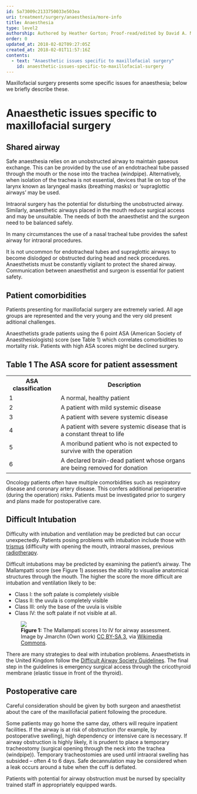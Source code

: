 ```yaml
---
id: 5a73009c2133750033e503ea
uri: treatment/surgery/anaesthesia/more-info
title: Anaesthesia
type: level2
authorship: Authored by Heather Gorton; Proof-read/edited by David A. Mitchell
order: 0
updated_at: 2018-02-02T09:27:05Z
created_at: 2018-02-01T11:57:16Z
contents:
  - text: "Anaesthetic issues specific to maxillofacial surgery"
    id: anaesthetic-issues-specific-to-maxillofacial-surgery
---
```


<p>Maxillofacial surgery presents some specific issues for anaesthesia;
    below we briefly describe these.</p>
<h1 id="anaesthetic-issues-specific-to-maxillofacial-surgery">Anaesthetic issues specific to maxillofacial surgery</h1>
<h2>Shared airway</h2>
<p>Safe anaesthesia relies on an unobstructed airway to maintain
    gaseous exchange. This can be provided by the use of an endotracheal
    tube passed through the mouth or the nose into the trachea
    (windpipe). Alternatively, when isolation of the trachea
    is not essential, devices that lie on top of the larynx known
    as laryngeal masks (breathing masks) or ‘supraglottic airways’
    may be used.</p>
<p>Intraoral surgery has the potential for disturbing the unobstructed
    airway. Similarly, anaesthetic airways placed in the mouth
    reduce surgical access and may be unsuitable. The needs of
    both the anaesthetist and the surgeon need to be balanced
    safely.</p>
<p>In many circumstances the use of a nasal tracheal tube provides
    the safest airway for intraoral procedures.</p>
<p>It is not uncommon for endotracheal tubes and supraglottic airways
    to become dislodged or obstructed during head and neck procedures.
    Anaesthetists must be constantly vigilant to protect the
    shared airway. Communication between anaesthetist and surgeon
    is essential for patient safety.</p>
<h2>Patient comorbidities</h2>
<p>Patients presenting for maxillofacial surgery are extremely varied.
    All age groups are represented and the very young and the
    very old present aditional challenges.</p>
<p>Anaesthetists grade patients using the 6 point ASA (American
    Society of Anaesthesiologists) score (see Table 1) which
    correlates comorbidities to mortality risk. Patients with
    high ASA scores might be declined surgery.</p>
<h2>Table 1 The ASA score for patient assessment</h2>
<table>
    <tbody>
        <tr>
            <th> ASA classification</th>
            <th> Description</th>
        </tr>
        <tr>
            <td> 1</td>
            <td> A normal, healthy patient</td>
        </tr>
        <tr>
            <td> 2</td>
            <td> A patient with mild systemic disease</td>
        </tr>
        <tr>
            <td> 3</td>
            <td> A patient with severe systemic disease</td>
        </tr>
        <tr>
            <td> 4</td>
            <td> A patient with severe systemic disease that is a
                constant threat to life</td>
        </tr>
        <tr>
            <td> 5</td>
            <td> A moribund patient who is not expected to survive
                with the operation</td>
        </tr>
        <tr>
            <td> 6</td>
            <td> A declared brain-dead patient whose organs are being
                removed for donation</td>
        </tr>
    </tbody>
</table>
<p>Oncology patients often have multiple comorbidities such as respiratory
    disease and coronary artery disease. This confers additional
    perioperative (during the operation) risks. Patients must
    be investigated prior to surgery and plans made for postoperative
    care.</p>
<h2>Difficult Intubation</h2>
<p>Difficulty with intubation and ventilation may be predicted but
    can occur unexpectedly. Patients posing problems with intubation
    include those with <a href="/diagnosis/a-z/trismus">trismus</a>    (difficulty with opening the mouth, intraoral masses, previous
    <a href="/treatment/radiotherapy">radiotherapy</a>.</p>
<p>Difficult intubations may be predicted by examining the patient’s
    airway. The Mallampatti score (see Figure 1) assesses the
    ability to visualise anatomical structures through the mouth.
    The higher the score the more difficult are intubation and
    ventilation likely to be:</p>
<ul>
    <li>Class I: the soft palate is completely visible</li>
    <li>Class II: the uvula is completely visible</li>
    <li>Class III: only the base of the uvula is visible</li>
    <li>Class IV: the soft palate if not visible at all.</li>
</ul>
<figure><img src="/treatment-surgery-anaesthesia-level2-figure1.png">
    <figcaption><strong>Figure 1:</strong> The Mallampati scores I to IV
        for airway assessment. Image by Jmarchn (Own work)
        <a href="https://creativecommons.org/licenses/by-sa/3.0">CC BY-SA 3</a>, via <a href="https://commons.wikimedia.org/wiki/File%3AMallampati.svg">Wikimedia Commons</a>.</figcaption>
</figure>
<p>There are many strategies to deal with intubation problems. Anaesthetists
    in the United Kingdom follow the <a href="/treatment/surgery/further-reading">Difficult Airway Society Guidelines</a>.
    The final step in the guidelines is emergency surgical access
    through the cricothyroid membrane (elastic tissue in front
    of the thyroid).</p>
<h2>Postoperative care</h2>
<p>Careful consideration should be given by both surgeon and anaesthetist
    about the care of the maxillofacial patient following the
    procedure.</p>
<p>Some patients may go home the same day, others will require inpatient
    facilities. If the airway is at risk of obstruction (for
    example, by postoperative swelling), high dependency or intensive
    care is necessary. If airway obstruction is highly likely,
    it is prudent to place a temporary tracheostomy (surgical
    opening through the neck into the trachea (windpipe)). Temporary
    tracheostomies are used until intraoral swelling has subsided
    – often 4 to 6 days. Safe decannulation may be considered
    when a leak occurs around a tube when the cuff is deflated.</p>
<p>Patients with potential for airway obstruction must be nursed
    by speciality trained staff in appropriately equipped wards.</p>

